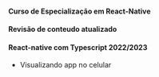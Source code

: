 #### Curso de Especialização em React-Native
#### Revisão de conteudo atualizado 
#### React-native com Typescript 2022/2023



+ Visualizando app no celular